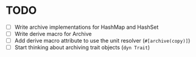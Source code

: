 # TODO

- [ ] Write archive implementations for HashMap and HashSet
- [ ] Write derive macro for Archive
- [ ] Add derive macro attribute to use the unit resolver (`#[archive(copy)]`)
- [ ] Start thinking about archiving trait objects (`dyn Trait`)